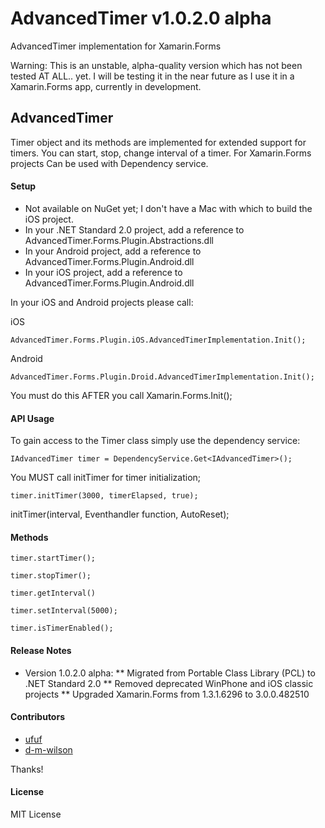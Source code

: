 AdvancedTimer v1.0.2.0 alpha
=============

AdvancedTimer implementation for Xamarin.Forms

Warning: This is an unstable, alpha-quality version which has not been tested AT ALL.. yet. I will be testing it in the near future as I use it in a Xamarin.Forms app, currently in development.

## AdvancedTimer
Timer object and its methods are implemented for extended support for timers.
You can start, stop, change interval of a timer.
For Xamarin.Forms projects
Can be used with Dependency service.

#### Setup
* Not available on NuGet yet; I don't have a Mac with which to build the iOS project.
* In your .NET Standard 2.0 project, add a reference to AdvancedTimer.Forms.Plugin.Abstractions.dll
* In your Android project, add a reference to AdvancedTimer.Forms.Plugin.Android.dll
* In your iOS project, add a reference to AdvancedTimer.Forms.Plugin.Android.dll

In your iOS and Android projects please call:

iOS
```
AdvancedTimer.Forms.Plugin.iOS.AdvancedTimerImplementation.Init();
```

Android
```
AdvancedTimer.Forms.Plugin.Droid.AdvancedTimerImplementation.Init();
```

You must do this AFTER you call Xamarin.Forms.Init();


#### API Usage

To gain access to the Timer class simply use the dependency service:

```
IAdvancedTimer timer = DependencyService.Get<IAdvancedTimer>();
```

You MUST call initTimer for timer initialization;

```
timer.initTimer(3000, timerElapsed, true);
```
initTimer(interval, Eventhandler function, AutoReset);
                
                
#### Methods

```
timer.startTimer();
```
```
timer.stopTimer();
```
```
timer.getInterval()
```
```
timer.setInterval(5000);
```
```
timer.isTimerEnabled();
```

#### Release Notes
* Version 1.0.2.0 alpha:
** Migrated from Portable Class Library (PCL) to .NET Standard 2.0
** Removed deprecated WinPhone and iOS classic projects
** Upgraded Xamarin.Forms from 1.3.1.6296 to 3.0.0.482510

#### Contributors
* [ufuf](https://github.com/ufuf)
* [d-m-wilson](https://github.com/d-m-wilson)

Thanks!

#### License
MIT License
